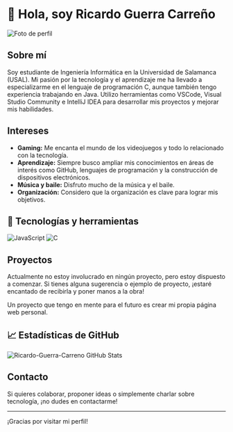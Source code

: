# 👋 Hola, soy Ricardo Guerra Carreño

![Foto de perfil](https://github.com/Ricardo-Guerra-Carreno.png)

## Sobre mí

Soy estudiante de Ingeniería Informática en la Universidad de Salamanca (USAL). Mi pasión por la tecnología y el aprendizaje me ha llevado a especializarme en el lenguaje de programación C, aunque también tengo experiencia trabajando en Java. Utilizo herramientas como VSCode, Visual Studio Community e IntelliJ IDEA para desarrollar mis proyectos y mejorar mis habilidades.

## Intereses

- **Gaming:** Me encanta el mundo de los videojuegos y todo lo relacionado con la tecnología.
- **Aprendizaje:** Siempre busco ampliar mis conocimientos en áreas de interés como GitHub, lenguajes de programación y la construcción de dispositivos electrónicos.
- **Música y baile:** Disfruto mucho de la música y el baile.
- **Organización:** Considero que la organización es clave para lograr mis objetivos.

## 🚀 Tecnologías y herramientas
![JavaScript](https://img.shields.io/badge/-JavaScript-F7DF1E?style=flat&logo=JavaScript&logoColor=white)
![C](https://img.shields.io/badge/-C-00599C?style=flat&logo=c&logoColor=white)

## Proyectos

Actualmente no estoy involucrado en ningún proyecto, pero estoy dispuesto a comenzar. Si tienes alguna sugerencia o ejemplo de proyecto, ¡estaré encantado de recibirla y poner manos a la obra!

Un proyecto que tengo en mente para el futuro es crear mi propia página web personal.

## 📈 Estadísticas de GitHub
![Ricardo-Guerra-Carreno GitHub Stats](https://github-readme-stats.vercel.app/api?username=Ricardo-Guerra-Carreno&show_icons=true&theme=radical)

## Contacto

Si quieres colaborar, proponer ideas o simplemente charlar sobre tecnología, ¡no dudes en contactarme!

---

¡Gracias por visitar mi perfil!
